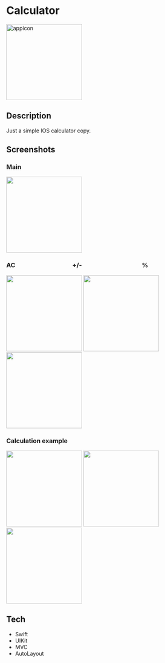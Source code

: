 # Calculator

<img src="https://user-images.githubusercontent.com/75438934/193033421-42457be5-9dd6-4faa-8fce-8a91a7d25354.png" alt="appicon" width="200"/>

## Description
Just a simple IOS calculator copy.

## Screenshots
### Main
<p float="left">
  <img src="https://user-images.githubusercontent.com/75438934/193033446-ed4732b5-3ca6-49d9-a8dc-4436a6d42e43.png" width="200" />
</p>

### AC &nbsp;&nbsp;&nbsp;&nbsp;&nbsp;&nbsp;&nbsp;&nbsp;&nbsp;&nbsp;&nbsp;&nbsp;&nbsp;&nbsp;&nbsp;&nbsp;&nbsp;&nbsp;&nbsp;&nbsp;&nbsp;&nbsp;&nbsp;&nbsp;&nbsp;&nbsp;&nbsp;&nbsp;&nbsp;&nbsp;&nbsp;&nbsp;&nbsp;&nbsp;&nbsp;&nbsp;&nbsp; +/- &nbsp;&nbsp;&nbsp;&nbsp;&nbsp;&nbsp;&nbsp;&nbsp;&nbsp;&nbsp;&nbsp;&nbsp;&nbsp;&nbsp;&nbsp;&nbsp;&nbsp;&nbsp;&nbsp;&nbsp;&nbsp;&nbsp;&nbsp;&nbsp;&nbsp;&nbsp;&nbsp;&nbsp;&nbsp;&nbsp;&nbsp;&nbsp;&nbsp;&nbsp;&nbsp;&nbsp;&nbsp;&nbsp;&nbsp; %
<p float="left">
  <img src="https://user-images.githubusercontent.com/75438934/193033439-8acbcb7a-43eb-43b0-b8ec-259ad24f738a.png" width="200" />
  <img src="https://user-images.githubusercontent.com/75438934/193033437-ecbe0aed-0155-41da-9835-c3f709f80cd2.png" width="200" />
   <img src="https://user-images.githubusercontent.com/75438934/193033435-fb702a92-f795-4410-8ffb-2c0eb9bc7676.png" width="200" /> 
</p>

### Calculation example
<p float="left">
  <img src="https://user-images.githubusercontent.com/75438934/193033441-22974cb6-c7ab-4957-994c-9eac12553a80.png" width="200" />
  <img src="https://user-images.githubusercontent.com/75438934/193033432-05a68a0c-d63f-4410-bf2e-a549d2083af4.png" width="200" />
   <img src="https://user-images.githubusercontent.com/75438934/193033427-5181ae86-7cdf-4d3a-a4d4-0c73656010bb.png" width="200" /> 
</p>

## Tech
- Swift
- UIKit
- MVC
- AutoLayout
